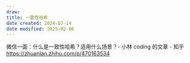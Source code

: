 ```yaml
---
draw:
title: 一致性哈希
date created: 2024-07-14
date modified: 2025-02-06
---
```


微信一面：什么是一致性哈希？适用什么场景？- 小林 coding 的文章 - 知乎  
https://zhuanlan.zhihu.com/p/470163534
